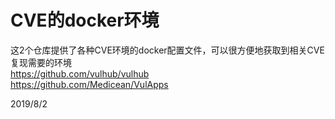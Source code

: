 # CVE的docker环境

这2个仓库提供了各种CVE环境的docker配置文件，可以很方便地获取到相关CVE复现需要的环境  
https://github.com/vulhub/vulhub  
https://github.com/Medicean/VulApps  


2019/8/2  
